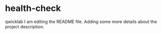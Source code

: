 # health-check
qwicklab
I am editing the README file. Adding some more details about the project description.
